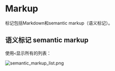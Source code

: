 # Markup

标记包括Markdown和semantic markup（语义标记）。

## 语义标记 semantic markup

使用<code><</code>显示所有的列表：

![semantic_markup_list.png](semantic_markup_list.png)